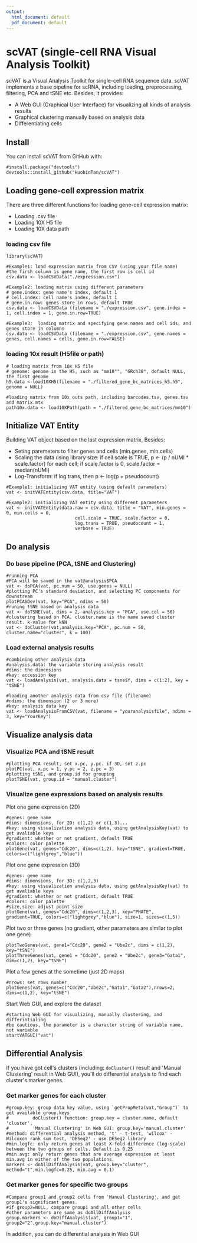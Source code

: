 ```yaml
---
output:
  html_document: default
  pdf_document: default
---
```

# scVAT (single-cell RNA Visual Analysis Toolkit)
scVAT is a Visual Analysis Toolkit for single-cell RNA sequence data. scVAT implements a base pipeline for scRNA, including loading, preprocessing, filtering, PCA and tSNE etc. Besides, it provides:
- A Web GUI (Graphical User Interface) for visualizing all kinds of analysis results
- Graphical clustering manually based on analysis data
- Differentiating cells

## Install
You can install scVAT from GitHub with:
```{r}
#install.package("devtools")
devtools::install_github("HuobinTan/scVAT")
```

## Loading gene-cell expression matrix
There are three different functions for loading gene-cell expression matrix:
- Loading .csv file
- Loading 10X H5 file
- Loading 10X data path

### loading csv file
```{r}
library(scVAT)

#Example1: load expression matrix from CSV (using your file name)
#the firsh column is gene name, the first row is cell id
csv.data <- loadCSVData("./expression.csv")

#Example2: loading matrix using different parameters
# gene.index: gene name's index, default 1
# cell.index: cell name's index, default 1
# gene.in.row: genes store in rows, default TRUE
csv.data <- loadCSVData (filename = "./expression.csv", gene.index = 1, cell.index = 1, gene.in.row=TRUE)

#Example3:  loading matrix and specifying gene.names and cell ids, and genes store in columns
csv.data <- loadCSVData (filename = "./expression.csv", gene.names = genes, cell.names = cells, gene.in.row=FALSE)
```
### loading 10x result (H5file or path)
```{r}
# loading matrix from 10x H5 file
# genome: genome in the H5, such as "mm10"", "GRch38", default NULL, the first genome 
h5.data <-load10XH5(filename = "./filtered_gene_bc_matrices_h5.h5", genome = NULL)

#loading matrix from 10x outs path, including barcodes.tsv, genes.tsv and matrix.mtx
path10x.data <- load10XPath(path = "./filtered_gene_bc_matrices/mm10")
```

## Initialize VAT Entity
Building VAT object based on the last expression matrix, Besides:
- Seting paremeters to filter genes and cells (min.genes, min.cells)
- Scaling the data using library size: if cell.scale is  TRUE, p <- (p / nUMI \* scale.factor) for each cell;  if scale.factor is 0,  scale.factor =  median(nUMI)
- Log-Transform: if log.trans, then p <- log(p + pseudocount)
```{r}
#Example1: initializing VAT entity (using default parameters)
vat <- initVATEntity(csv.data, title="VAT")

#Example2: initializing VAT entity using different parameters
vat <- initVATEntity(data.raw = csv.data, title = "VAT", min.genes = 0, min.cells = 0,
                          cell.scale = TRUE, scale.factor = 0,
                          log.trans = TRUE, pseudocount = 1,
                          verbose = TRUE)
```

## Do analysis
### Do base pipeline (PCA, tSNE and Clustering)
```{r}
#running PCA
#PCA will be saved in the vat@analysis$PCA
vat <- doPCA(vat, pc.num = 50, use.genes = NULL)
#plotting PC's standard deviation, and selecting PC components for downstream
plotPCASDev(vat, key="PCA", ndims = 50)
#runing tSNE based on analysis data
vat <- doTSNE(vat, dims = 2, analysis.key = "PCA", use.col = 50)
#clustering based on PCA. cluster.name is the name saved cluster result. k-value for kNN
vat <- doCluster(vat,analysis.key="PCA", pc.num = 50, cluster.name="cluster", k = 100)
```
### Load external analysis results
```{r}
#combining other analysis data
#analysis.data: the variable storing analysis result
#dims: the dimensions 
#key: accession key
vat <- loadAnalysis(vat, analysis.data = tsne$Y, dims = c(1:2), key = "tSNE")

#loading another analysis data from csv file (filename)
#ndims: the dimension (2 or 3 more) 
#key: analysis data key
vat <- loadAnalysisFromCSV(vat, filename = "youranalysisfile", ndims = 3, key="YourKey")
```


## Visualize analysis data
### Visualize PCA and tSNE result
```{r}
#plotting PCA result, set x.pc, y.pc. if 3D, set z.pc
plotPC(vat, x.pc = 1, y.pc = 2, z.pc = 3)
#plotting tSNE, and group.id for grouping
plotTSNE(vat, group.id = "manual.cluster")
```
### Visualize gene expressions based on analysis results 
Plot one gene expression (2D) 
```{r}
#genes: gene name
#dims: dimensions, for 2D: c(1,2) or c(1,3)...
#key: using visualization analysis data, using getAnalysisKey(vat) to get avaliable keys
#gradient: whether or not gradient, default TRUE
#colors: color palette
plotGene(vat, genes="Cdc20", dims=c(1,2), key="tSNE", gradient=TRUE, colors=c("lightgrey","blue"))
```
Plot one gene expression (3D) 
```{r}
#genes: gene name
#dims: dimensions, for 3D: c(1,2,3)
#key: using visualization analysis data, using getAnalysisKey(vat) to get avaliable keys
#gradient: whether or not gradient, default TRUE
#colors: color palette
#size,size: adjust point size
plotGene(vat, genes="Cdc20", dims=c(1,2,3), key="PHATE", gradient=TRUE, colors=c("lightgrey","blue"), size=1, sizes=c(1,5))
```
Plot two or three genes (no gradient, other parameters are similar to plot one gene)
```{r}
plotTwoGenes(vat, gene1="Cdc20", gene2 = "Ube2c", dims = c(1,2), key="tSNE")
plotThreeGenes(vat, gene1 = "Cdc20", gene2 = "Ube2c", gene3="Gata1", dim=c(1,2), key="tSNE")
```
Plot a few genes at the sometime (just 2D maps)
```{r}
#nrows: set rows number
plotGenes(vat, genes=c("Cdc20","Ube2c","Gata1","Gata2"),nrows=2, dims=c(1,2), key="tSNE")
```
Start Web GUI, and explore the dataset
```{r}
#starting Web GUI for visualizing, manually clustering, and differintialing
#be cautious, the parameter is a character string of variable name, not variable
startVATGUI("vat")
```
## Differential Analysis
If you have got cell's clusters (including: `doCluster()` result and  'Manual Clustering' result in Web GUI), you'll do differential analysis to find each cluster's marker genes.

### Get marker genes for each cluster
```{r}
#group.key: group data key value, using `getPropMeta(vat,"Group")` to get available group.keys
#         doCluster() function: group.key = cluster.name, default 'cluster', 
#         'Manual Clustering' in Web GUI: group.key='manual.cluster'
#method: differential analysis method, 't' - t-test, 'wilcox' - Wilcoxon rank sum test, 'DESeq2' - use DESeq2 library
#min.logfc: only return genes at least X-fold difference (log-scale) between the two groups of cells. Default is 0.25
#min.avg: only return genes that are average expression at least min.avg in either of the two populations. 
markers <- doAllDiffAnalysis(vat, group.key="cluster", method="t",min.logfc=0.25, min.avg = 0.1)
```
### Get marker genes for specific two groups
```{r}
#Compare group1 and group2 cells from 'Manual Clustering', and get group1's significant genes. 
#if group2=NULL, compare group1 and all other cells
#other parameters are same as doAllDiffAnalysis
group.markers <- doDiffAnalysis(vat, group1="1", group2="2",group.key="manual.cluster")
```
In addition, you can do differential analysis in Web GUI

